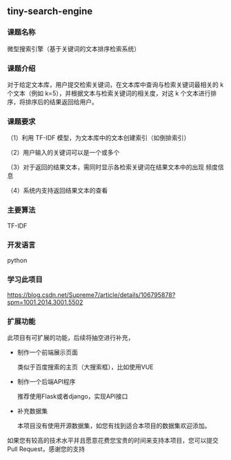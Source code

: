 ## tiny-search-engine

### 课题名称

微型搜索引擎（基于关键词的文本排序检索系统）

### 课题介绍
对于给定文本库，用户提交检索关键词，在文本库中查询与检索关键词最相关的 k 个文本（例如 k=5），并根据文本与检索关键词的相关度，对这 k 个文本进行排序，将排序后的结果返回给用户。

### 课题要求

（1）利用 TF-IDF 模型，为文本库中的文本创建索引（如倒排索引）

（2）用户输入的关键词可以是一个或多个

（3）对于返回的结果文本，需同时显示各检索关键词在结果文本中的出现 频度信息

（4）系统内支持返回结果文本的查看

### 主要算法

TF-IDF

### 开发语言

python



### 学习此项目

https://blog.csdn.net/Supreme7/article/details/106795878?spm=1001.2014.3001.5502



### 扩展功能

此项目有可扩展的功能，后续将抽空进行补充，

- 制作一个前端展示页面

  类似于百度搜索的主页（大搜索框），比如使用VUE

- 制作一个后端API程序

  推荐使用Flask或者django，实现API接口

- 补充数据集

  本项目没有使用开源数据集，如您有找到适合本项目的数据集欢迎添加。

如果您有较高的技术水平并且愿意花费您宝贵的时间来支持本项目，您可以提交Pull Request，感谢您的支持